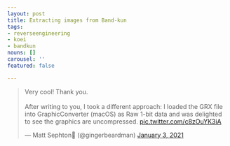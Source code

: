 ```yaml
---
layout: post
title: Extracting images from Band-kun
tags:
- reverseengineering
- koei
- bandkun
nouns: []
carousel: ''
featured: false

---
```

<blockquote class="twitter-tweet" data-conversation="none"><p lang="en" dir="ltr">Very cool! Thank you. <br><br>After writing to you, I took a different approach: I loaded the GRX file into GraphicConverter (macOS) as Raw 1-bit data and was delighted to see the graphics are uncompressed. <a href="https://t.co/c8zOuYK3iA">pic.twitter.com/c8zOuYK3iA</a></p>&mdash; Matt Sephton🎴 (@gingerbeardman) <a href="https://twitter.com/gingerbeardman/status/1345721914371805184?ref_src=twsrc%5Etfw">January 3, 2021</a></blockquote> <script async src="https://platform.twitter.com/widgets.js" charset="utf-8"></script>